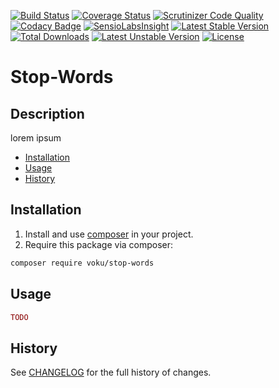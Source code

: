 [![Build Status](https://travis-ci.org/voku/stop-words.svg?branch=master)](https://travis-ci.org/voku/stop-words)
[![Coverage Status](https://coveralls.io/repos/github/voku/stop-words/badge.svg?branch=master)](https://coveralls.io/github/voku/stop-words?branch=master)
[![Scrutinizer Code Quality](https://scrutinizer-ci.com/g/voku/stop-words/badges/quality-score.png?b=master)](https://scrutinizer-ci.com/g/voku/stop-words/?branch=master)
[![Codacy Badge](https://api.codacy.com/project/badge/Grade/6b5ba69c2fa640d6b3ce13e784e4cf64)](https://www.codacy.com/app/voku/stop-words?utm_source=github.com&amp;utm_medium=referral&amp;utm_content=voku/stop-words&amp;utm_campaign=Badge_Grade)
[![SensioLabsInsight](https://insight.sensiolabs.com/projects/0a9c0c3c-099f-44ab-b800-f1da0742d5af/mini.png)](https://insight.sensiolabs.com/projects/0a9c0c3c-099f-44ab-b800-f1da0742d5af)
[![Latest Stable Version](https://poser.pugx.org/voku/stop-words/v/stable)](https://packagist.org/packages/voku/stop-words) 
[![Total Downloads](https://poser.pugx.org/voku/stop-words/downloads)](https://packagist.org/packages/voku/stop-words) 
[![Latest Unstable Version](https://poser.pugx.org/voku/stop-words/v/unstable)](https://packagist.org/packages/voku/stop-words)
[![License](https://poser.pugx.org/voku/stop-words/license)](https://packagist.org/packages/voku/stop-words)

# Stop-Words

## Description

lorem ipsum 

* [Installation](#installation)
* [Usage](#usage)
* [History](#history)

## Installation

1. Install and use [composer](https://getcomposer.org/doc/00-intro.md) in your project.
2. Require this package via composer:

```sh
composer require voku/stop-words
```

## Usage

```php
TODO
```

## History
See [CHANGELOG](CHANGELOG.md) for the full history of changes.
